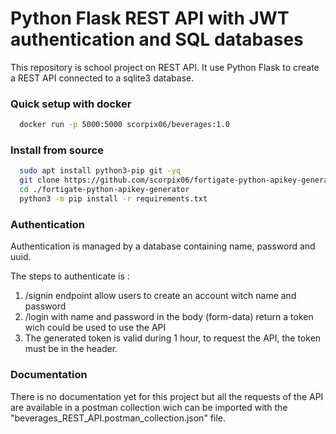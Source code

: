 # Python Flask REST API with JWT authentication and SQL databases

This repository is school project on REST API. It use Python Flask to create a REST API connected to a sqlite3 database. 


### Quick setup with docker 

```bash
  docker run -p 5000:5000 scorpix06/beverages:1.0
```
    

### Install from source

```bash
  sudo apt install python3-pip git -yq
  git clone https://github.com/scorpix06/fortigate-python-apikey-generator.git
  cd ./fortigate-python-apikey-generator
  python3 -m pip install -r requirements.txt
```

### Authentication

Authentication is managed by a database containing name, password and uuid. 

The steps to authenticate is :

1) /signin endpoint allow users to create an account witch name and password
2) /login with name and password in the body (form-data) return a token wich could be used to use the API
2) The generated token is valid during 1 hour, to request the API, the token must be in the header.

### Documentation 

There is no documentation yet for this project but all the requests of the API are available in a postman collection wich can be imported with the "beverages_REST_API.postman_collection.json" file.